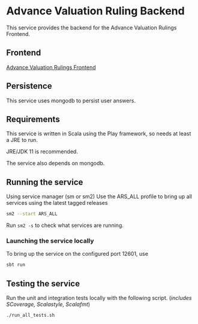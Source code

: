 
# Advance Valuation Ruling Backend

This service provides the backend for the Advance Valuation Rulings Frontend.

## Frontend

[Advance Valuation Rulings Frontend](https://github.com/hmrc/advance-valuation-rulings-frontend)

## Persistence
This service uses mongodb to persist user answers.

## Requirements
This service is written in Scala using the Play framework, so needs at least a JRE to run.

JRE/JDK 11 is recommended.

The service also depends on mongodb.

## Running the service
Using service manager (sm or sm2)
Use the ARS_ALL profile to bring up all services using the latest tagged releases

```bash
sm2 --start ARS_ALL
```

Run `sm2 -s` to check what services are running.

### Launching the service locally

To bring up the service on the configured port 12601, use

```bash
sbt run
```

## Testing the service

Run the unit and integration tests locally with the following script. (_includes SCoverage, Scalastyle, Scalafmt_)

```bash
./run_all_tests.sh
```
